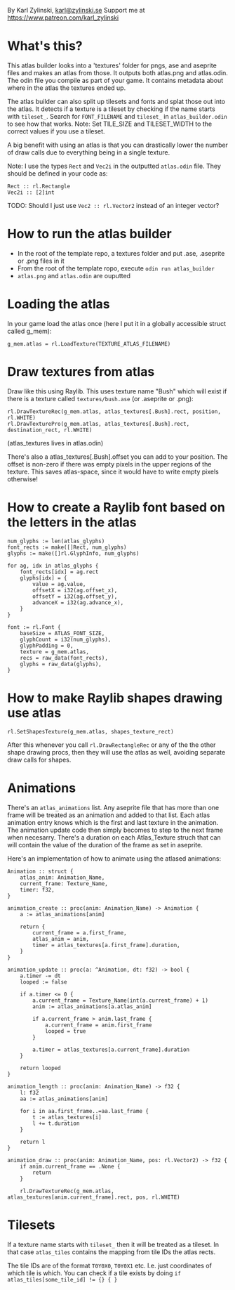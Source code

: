 By Karl Zylinski, karl@zylinski.se
Support me at https://www.patreon.com/karl_zylinski

# What's this?

This atlas builder looks into a 'textures' folder for pngs, ase and aseprite files and makes an atlas from those. It outputs both atlas.png and atlas.odin. The odin file you compile as part of your game. It contains metadata about where in the atlas the textures ended up.

The atlas builder can also split up tilesets and fonts and splat those out into the atlas. It detects if a texture is a tileset by checking if the name starts with `tileset_`. Search for `FONT_FILENAME` and `tileset_` in `atlas_builder.odin` to see how that works. Note: Set TILE_SIZE and TILESET_WIDTH to the correct values if you use a tileset.

A big benefit with using an atlas is that you can drastically lower the number of draw calls due to everything being in a single texture.

Note: I use the types `Rect` and `Vec2i` in the outputted `atlas.odin` file. They should be defined in your code as:
```
Rect :: rl.Rectangle
Vec2i :: [2]int
```
TODO: Should I just use `Vec2 :: rl.Vector2` instead of an integer vector?


# How to run the atlas builder
- In the root of the template repo, a textures folder and put .ase, .aseprite or .png files in it
- From the root of the template ropo, execute `odin run atlas_builder`
- `atlas.png` and `atlas.odin` are ouputted


# Loading the atlas

In your game load the atlas once (here I put it in a globally accessible struct called g_mem):
```
g_mem.atlas = rl.LoadTexture(TEXTURE_ATLAS_FILENAME)
```


# Draw textures from atlas

Draw like this using Raylib. This uses texture name "Bush" which will exist if there is a texture called `textures/bush.ase` (or .aseprite or .png):

```
rl.DrawTextureRec(g_mem.atlas, atlas_textures[.Bush].rect, position, rl.WHITE)
rl.DrawTexturePro(g_mem.atlas, atlas_textures[.Bush].rect, destination_rect, rl.WHITE)
```

(atlas_textures lives in atlas.odin)

There's also a atlas_textures[.Bush].offset you can add to your position. The offset is non-zero if there was empty pixels in the upper regions of the texture. This saves atlas-space, since it would have to write empty pixels otherwise!


# How to create a Raylib font based on the letters in the atlas

```
num_glyphs := len(atlas_glyphs)
font_rects := make([]Rect, num_glyphs)
glyphs := make([]rl.GlyphInfo, num_glyphs)

for ag, idx in atlas_glyphs {
	font_rects[idx] = ag.rect
	glyphs[idx] = {
		value = ag.value,
		offsetX = i32(ag.offset_x),
		offsetY = i32(ag.offset_y),
		advanceX = i32(ag.advance_x),
	}
} 

font := rl.Font {
	baseSize = ATLAS_FONT_SIZE,
	glyphCount = i32(num_glyphs),
	glyphPadding = 0,
	texture = g_mem.atlas,
	recs = raw_data(font_rects),
	glyphs = raw_data(glyphs),
}
```

# How to make Raylib shapes drawing use atlas

```
rl.SetShapesTexture(g_mem.atlas, shapes_texture_rect)
```

After this whenever you call `rl.DrawRectangleRec` or any of the the other shape drawing procs, then they will use the atlas as well, avoiding separate draw calls for shapes.


# Animations

There's an `atlas_animations` list. Any aseprite file that has more than one frame will be treated as an animation and added to that list. Each atlas animation entry knows which is the first and last texture in the animation. The animation update code then simply becomes to step to the next frame when necesarry. There's a duration on each Atlas_Texture struch that can will contain the value of the duration of the frame as set in aseprite.

Here's an implementation of how to animate using the atlased animations:

```
Animation :: struct {
	atlas_anim: Animation_Name,
	current_frame: Texture_Name,
	timer: f32,
}

animation_create :: proc(anim: Animation_Name) -> Animation {
	a := atlas_animations[anim]

	return {
		current_frame = a.first_frame,
		atlas_anim = anim,
		timer = atlas_textures[a.first_frame].duration,
	}
}

animation_update :: proc(a: ^Animation, dt: f32) -> bool {
	a.timer -= dt
	looped := false

	if a.timer <= 0 {
		a.current_frame = Texture_Name(int(a.current_frame) + 1)
		anim := atlas_animations[a.atlas_anim]

		if a.current_frame > anim.last_frame {
			a.current_frame = anim.first_frame
			looped = true
		}

		a.timer = atlas_textures[a.current_frame].duration
	}

	return looped
}

animation_length :: proc(anim: Animation_Name) -> f32 {
	l: f32
	aa := atlas_animations[anim]

	for i in aa.first_frame..=aa.last_frame {
		t := atlas_textures[i]
		l += t.duration
	}

	return l
}

animation_draw :: proc(anim: Animation_Name, pos: rl.Vector2) -> f32 {
	if anim.current_frame == .None {
		return
	}

	rl.DrawTextureRec(g_mem.atlas, atlas_textures[anim.current_frame].rect, pos, rl.WHITE)
```

# Tilesets

If a texture name starts with `tileset_` then it will be treated as a tileset. In that case `atlas_tiles` contains the mapping from tile IDs the atlas rects.

The tile IDs are of the format `T0Y0X0`, `T0Y0X1` etc. I.e. just coordinates of which tile is which. You can check if a tile exists by doing `if atlas_tiles[some_tile_id] != {} { }`